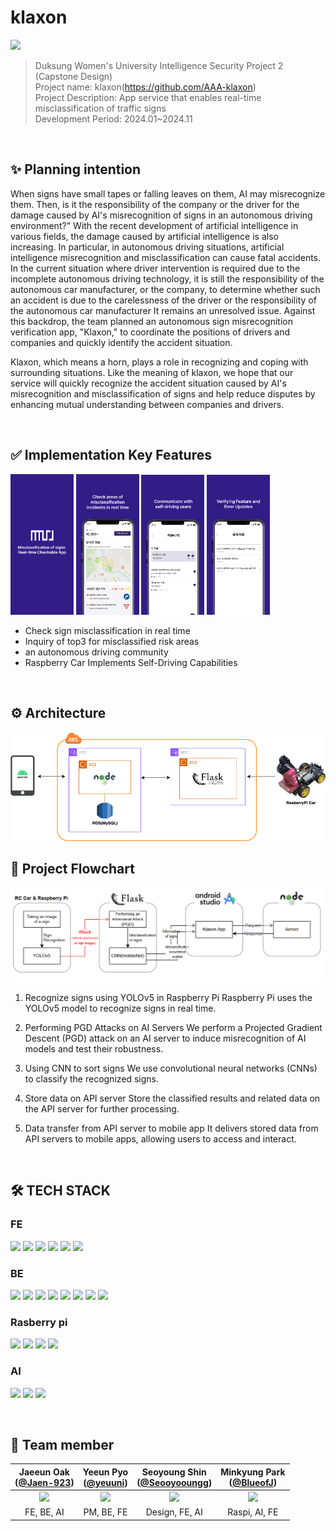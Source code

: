 # klaxon

<img src="https://github.com/AAA-klaxon/klaxon-Server/blob/dev/assets/logo.png" width =20% ><br>
> Duksung Women's University Intelligence Security Project 2 (Capstone Design)
<br> Project name: klaxon(https://github.com/AAA-klaxon)
<br> Project Description: App service that enables real-time misclassification of traffic signs
<br> Development Period: 2024.01~2024.11

<br>

## ✨ Planning intention

 When signs have small tapes or falling leaves on them, AI may misrecognize them. Then, is it the responsibility of the company or the driver for the damage caused by AI's misrecognition of signs in an autonomous driving environment?"
With the recent development of artificial intelligence in various fields, the damage caused by artificial intelligence is also increasing. In particular, in autonomous driving situations, artificial intelligence misrecognition and misclassification can cause fatal accidents. In the current situation where driver intervention is required due to the incomplete autonomous driving technology, it is still the responsibility of the autonomous car manufacturer, or the company, to determine whether such an accident is due to the carelessness of the driver or the responsibility of the autonomous car manufacturer
It remains an unresolved issue.
Against this backdrop, the team planned an autonomous sign misrecognition verification app, "Klaxon," to coordinate the positions of drivers and companies and quickly identify the accident situation.


Klaxon, which means a horn, plays a role in recognizing and coping with surrounding situations. Like the meaning of klaxon, we hope that our service will quickly recognize the accident situation caused by AI's misrecognition and misclassification of signs and help reduce disputes by enhancing mutual understanding between companies and drivers.

<br>

## ✅ Implementation Key Features
<img src="https://github.com/duksung-cybersecurity-cypherpunk/klaxon/blob/main/onboarding.png" width=20%> <img src="https://github.com/duksung-cybersecurity-cypherpunk/klaxon/blob/main/Checking.png" width=20%> <img src="https://github.com/duksung-cybersecurity-cypherpunk/klaxon/blob/main/community.png" width=20%> <img src="https://github.com/duksung-cybersecurity-cypherpunk/klaxon/blob/main/notification.png" width=20%>
<br>
- Check sign misclassification in real time
- Inquiry of top3 for misclassified risk areas
- an autonomous driving community
- Raspberry Car Implements Self-Driving Capabilities

<br>


## ⚙️ Architecture

<img src="https://github.com/duksung-cybersecurity-cypherpunk/klaxon/blob/main/Project%20Architecture.png" >

<br>


## 🫧 Project Flowchart
<img src="https://github.com/duksung-cybersecurity-cypherpunk/klaxon/blob/main/flowchart.png" >

1. Recognize signs using YOLOv5 in Raspberry Pi
Raspberry Pi uses the YOLOv5 model to recognize signs in real time.

2. Performing PGD Attacks on AI Servers
We perform a Projected Gradient Descent (PGD) attack on an AI server to induce misrecognition of AI models and test their robustness.

3. Using CNN to sort signs
We use convolutional neural networks (CNNs) to classify the recognized signs.

4. Store data on API server
Store the classified results and related data on the API server for further processing.

5. Data transfer from API server to mobile app
It delivers stored data from API servers to mobile apps, allowing users to access and interact.

<br>




## 🛠 TECH STACK

### FE
<img src="https://img.shields.io/badge/Android%20SDK-3DDC84?style=for-the-badge&logo=Android&logoColor=white"> <img src="https://img.shields.io/badge/Jetpack%20Compose-03DAC5?style=for-the-badge&logo=Jetpack&logoColor=white"> <img src="https://img.shields.io/badge/Retrofit-FFFFFF?style=for-the-badge&logo=Retrofit&logoColor=black"> <img src="https://img.shields.io/badge/OkHttp-4CAF50?style=for-the-badge&logo=OkHttp&logoColor=white"> <img src="https://img.shields.io/badge/SharedPreferences-2196F3?style=for-the-badge&logo=Google&logoColor=white">
<img src="https://img.shields.io/badge/Kotlin%20Coroutine-03DAC5?style=for-the-badge&logo=kotlin&logoColor=white">




### BE
<img src="https://img.shields.io/badge/Node.js-5FA04E?style=for-the-badge&logo=Node.js&logoColor=white"> <img src="https://img.shields.io/badge/Express.js-ffffff?style=for-the-badge&logo=express.js&logoColor=black"> <img src="https://img.shields.io/badge/Babel-FFEB3B?style=for-the-badge&logo=babel&logoColor=black"> <img src="https://img.shields.io/badge/Nodemon-76D04B?style=for-the-badge&logo=Nodemon&logoColor=white">
<img src="https://img.shields.io/badge/MySQL-4479A1?style=for-the-badge&logo=mysql&logoColor=white"> <img src="https://img.shields.io/badge/bcryptjs-9B59B6?style=for-the-badge&logo=bcrypt&logoColor=white"> <img src="https://img.shields.io/badge/jsonwebtoken-000000?style=for-the-badge&logo=JSONWebToken&logoColor=white">
<img src="https://img.shields.io/badge/Flask-000000?style=for-the-badge&logo=Flask&logoColor=white">




### Rasberry pi
<img src="https://img.shields.io/badge/OpenCV2-5C3B6C?style=for-the-badge&logo=OpenCV&logoColor=white"> <img src="https://img.shields.io/badge/TensorFlow-FF6F00?style=for-the-badge&logo=TensorFlow&logoColor=white"> <img src="https://img.shields.io/badge/Picamera2-8E44AD?style=for-the-badge&logo=RaspberryPi&logoColor=white"> <img src="https://img.shields.io/badge/PyTorch-EE4C2C?style=for-the-badge&logo=PyTorch&logoColor=white">



### AI
<img src="https://img.shields.io/badge/TensorFlow-FF6F00?style=for-the-badge&logo=TensorFlow&logoColor=white"> <img src="https://img.shields.io/badge/YOLOv5-006400?style=for-the-badge&logo=YOLO&logoColor=white"> <img src="https://img.shields.io/badge/Colab-F9AB00?style=for-the-badge&logo=GoogleColab&logoColor=white">

<br>

## 🤗 Team member
|                                   Jaeeun Oak<br/>([@Jaen-923](https://github.com/jaen-923))                                    |                                      Yeeun Pyo<br/>([@yeuuni](https://github.com/yeuuni))                                       |                                      Seoyoung Shin<br/>([@Seooyooungg](https://github.com/Seooyooungg))                                       |                                      Minkyung Park<br/>([@BlueofJ]([https://github.com/member4](https://github.com/BlueofJ)))                                       |
|:---------------------------------------------------------------------------------------------------------------------------:|:---------------------------------------------------------------------------------------------------------------------------:|:---------------------------------------------------------------------------------------------------------------------------:|:---------------------------------------------------------------------------------------------------------------------------:|
| <img width="200px" src="https://avatars.githubusercontent.com/u/113357550?v=4"/> | <img width="200px" src="https://avatars.githubusercontent.com/u/142524724?v=4"/> | <img width="200px" src="https://avatars.githubusercontent.com/u/151813830?v=4"/> | <img width="200px" src="https://avatars.githubusercontent.com/u/150569343?v=4"/> |
|                                                      FE, BE, AI<br/>                                                     |                                               PM, BE, FE                                              |                                               Design, FE, AI                                              |                                               Raspi, AI, FE                                              |


<br>
